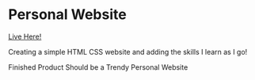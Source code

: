 # Personal Website

<a target="_blank" href="https://timo1k.github.io/udemy/">Live Here!</a>

Creating a simple HTML CSS website and adding the skills I learn as I go!

Finished Product Should be a Trendy Personal Website

